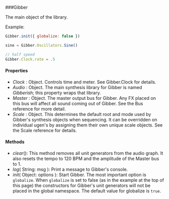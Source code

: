 ###Gibber

The main object of the library. 

Example:
```javascript
Gibber.init({ globalize: false })

sine = Gibber.Oscillators.Sine()

// half speed
Gibber.Clock.rate = .5
```

#### Properties

* _Clock_ : Object. Controls time and meter. See Gibber.Clock for details.
* _Audio_ : Object. The main synthesis library for Gibber is named *Gibberish*; this property wraps that library.
* _Master_ : Object. The master output bus for Gibber. Any FX placed on this bus will affect all sound coming out of Gibber. See the Bus reference for more detail.
* _Scale_ : Object. This determines the default root and mode used by Gibber's synthesis objects when sequencing. It can be overridden on individual ugen's by assigning them their own unique scale objects. See the Scale reference for details.
 
#### Methods

* _clear_(): This method removes all unit generators from the audio graph. It also resets the tempo to 120 BPM and the amplitude of the Master bus to 1.
* _log_( String: msg ): Print a message to Gibber's console.
* _init_( Object: options ): Start Gibber. The most important option is `globalize`. When `globalize` is set to false (as in the example at the top of this page) the constructors for Gibber's unit generators will not be placed in the global namespace. The default value for globalize is `true`.